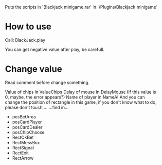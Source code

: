 Puts the scripts in 'Blackjack minigame.rar' in '\Plugins\Blackjack minigame'

# How to use 
Call: BlackJack.play

You can get negative value after play, be carefull.

# Change value 
Read comment before change something.

Value of chips in ValueChips
Delay of mouse in DelayMouse (If this value is 0, maybe, the error appears?)
Name of player in NameAI
And you can change the position of rectangle in this game, if you don't know what to do, please don't touch,...
	...find in...
+ posBetArea
+ posCardPlayer
+ posCardDealer
+ posChipChoose
+ RectOkBet
+ RectMessBox
+ RectSignal
+ RectExit
+ RectArrow
